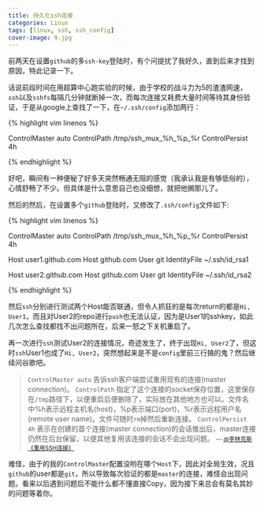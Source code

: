 ```yaml
---
title: 持久化ssh连接
categories: Linux
tags: [linux, ssh, ssh_config]
cover-image: 9.jpg
---
```


前两天在设置`github`的多`ssh-key`登陆时，有个问提扰了我好久，直到后来才找到原因，特此记录一下。

话说前段时间在用超算中心跑实验的时候，由于学校的战斗力为5的渣渣网速，`ssh`以及`sshfs`每隔几分钟就断掉一次，而每次连接又耗费大量时间等待其身份验证，于是从google上查找了一下，在`~/.ssh/config`添加两行：

{% highlight vim linenos %}

ControlMaster auto
ControlPath /tmp/ssh_mux_%h_%p_%r
ControlPersist 4h

{% endhighlight %}

好吧，瞬间有一种便秘了好多天突然畅通无阻的感觉（我承认我是有够低俗的），心情舒畅了不少。但具体是什么意思自己也没细想，就把他搁那儿了。

然后的然后，在设置多个`github`登陆时，又修改了`.ssh/config`文件如下:

{% highlight vim linenos %}

ControlMaster auto
ControlPath /tmp/ssh_mux_%h_%p_%r
ControlPersist 4h

Host user1.github.com
Host github.com
User git
IdentityFile ~/.ssh/id_rsa1

Host user2.github.com
Host github.com
User git
IdentityFile ~/.ssh/id_rsa2

{% endhighlight %}

然后`ssh`分别进行测试两个Host能否联通，但令人抓狂的是每次return的都是`Hi, User1`，而且对User2的repo进行`push`也无法认证，因为是User1的sshkey，如此几次怎么查找都找不出问题所在，后来一怒之下关机重启了。

再一次进行`ssh`测试User2的连接情况，奇迹发生了，终于出现`Hi, User2`了，但这时`ssh`User1也成了`Hi, User2`，突然想起来是不是`config`里前三行搞的鬼？然后继续问谷歌吧。

> `ControlMaster auto` 告诉ssh客户端尝试重用现有的连接(master connection)。
> `ControlPath` 指定了这个连接的socket保存位置，这里保存在`/tmp`路径下，以便重启后便删除了，实际放在其他地方也可以。文件名中%h表示远程主机名(host)，%p表示端口(port)，%r表示远程用户名(remote user name)。文件可随时`rm`掉然后重新连接。
> `ControlPersist 4h` 表示在创建的首个连接(master connection)的会话推出后，master连接仍然在后台保留，以便其他复用该连接的会话不会出现问题。
> <small>— [@李林克斯 《重用SSH连接》](http://liyangliang.me/posts/2015/03/reuse-ssh-connection/)</small>

难怪，由于的我的`ControlMaster`配置没哟在哪个`Host`下，因此对全局生效，况且`github`的user都是`git`，所以导致每次验证的都是`master`的连接，难怪会出现问题。看来以后遇到问题后不能什么都不懂直接Copy，因为接下来总会有莫名其妙的问题等着你。
